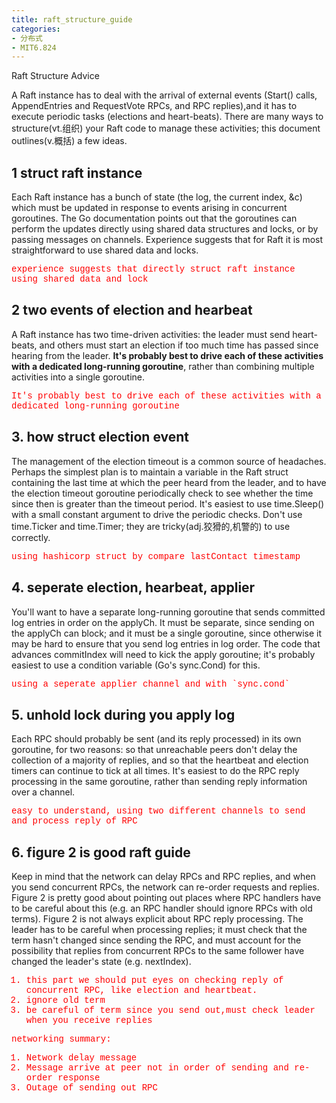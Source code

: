 ```yaml
---
title: raft_structure_guide
categories:
- 分布式
- MIT6.824
---
```

Raft Structure Advice

A Raft instance has to deal with the arrival of external events (Start() calls, AppendEntries and RequestVote RPCs, and RPC replies),and it has to execute periodic tasks (elections and heart-beats). There are many ways to structure(vt.组织) your Raft code to manage these activities; this document outlines(v.概括) a few ideas.
<!-- more -->
<!-- toc -->

## 1 struct raft instance

Each Raft instance has a bunch of state (the log, the current index,
&c) which must be updated in response to events arising in concurrent
goroutines. The Go documentation points out that the goroutines can
perform the updates directly using shared data structures and locks,
or by passing messages on channels. Experience suggests that for Raft
it is most straightforward to use shared data and locks.

<text style="font-family:Courier New;color:red">

experience suggests that directly struct raft instance using shared data and lock

</text>

## 2 two events of election and hearbeat

A Raft instance has two time-driven activities: the leader must send
heart-beats, and others must start an election if too much time has
passed since hearing from the leader. **It's probably best to drive each
of these activities with a dedicated long-running goroutine**, rather
than combining multiple activities into a single goroutine.

<text style="font-family:Courier New;color:red">
It's probably best to drive each of these activities
with a dedicated long-running goroutine
</text>

## 3. how struct election event
The management of the election timeout is a common source of
headaches. Perhaps the simplest plan is to maintain a variable in the
Raft struct containing the last time at which the peer heard from the
leader, and to have the election timeout goroutine periodically check
to see whether the time since then is greater than the timeout period.
It's easiest to use time.Sleep() with a small constant argument to
drive the periodic checks. Don't use time.Ticker and time.Timer;
they are tricky(adj.狡猾的,机警的) to use correctly.

<text style="font-family:Courier New;color:red">
using hashicorp struct by compare lastContact timestamp
</text>

## 4. seperate election, hearbeat, applier
You'll want to have a separate long-running goroutine that sends
committed log entries in order on the applyCh. It must be separate,
since sending on the applyCh can block; and it must be a single
goroutine, since otherwise it may be hard to ensure that you send log
entries in log order. The code that advances commitIndex will need to
kick the apply goroutine; it's probably easiest to use a condition
variable (Go's sync.Cond) for this.

<text style="font-family:Courier New;color:red">
using a seperate applier channel and with `sync.cond`
</text>

## 5. unhold lock during you apply log

Each RPC should probably be sent (and its reply processed) in its own
goroutine, for two reasons: so that unreachable peers don't delay the
collection of a majority of replies, and so that the heartbeat and
election timers can continue to tick at all times. It's easiest to do
the RPC reply processing in the same goroutine, rather than sending
reply information over a channel.

<text style="font-family:Courier New;color:red">
easy to understand, using two different channels to send and process
reply of RPC
</text>

## 6. figure 2 is good raft guide

Keep in mind that the network can delay RPCs and RPC replies, and when
you send concurrent RPCs, the network can re-order requests and
replies. Figure 2 is pretty good about pointing out places where RPC
handlers have to be careful about this (e.g. an RPC handler should
ignore RPCs with old terms). Figure 2 is not always explicit about RPC
reply processing. The leader has to be careful when processing
replies; it must check that the term hasn't changed since sending the
RPC, and must account for the possibility that replies from concurrent
RPCs to the same follower have changed the leader's state (e.g.
nextIndex).

<text style="font-family:'Courier new'; color:red ">

1. this part we should put eyes on checking reply of concurrent RPC, like
election and heartbeat.
2. ignore old term
3. be careful of term since you send out,must check leader when you receive replies
 
networking summary:</br>
1. Network delay message
2. Message arrive at peer not in order of sending and re-order response
3. Outage of sending out RPC

</text>
